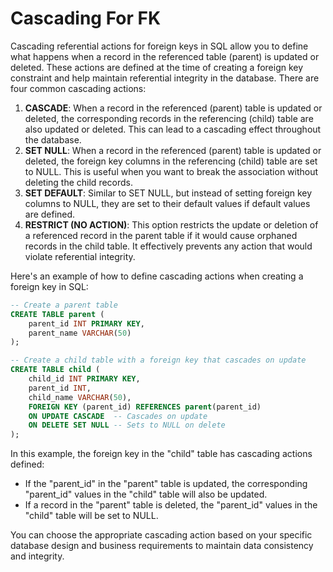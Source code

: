 # Cascading For  FK

Cascading referential actions for foreign keys in SQL allow you to define what happens when a record in the referenced table (parent) is updated or deleted. These actions are defined at the time of creating a foreign key constraint and help maintain referential integrity in the database. There are four common cascading actions:

1. **CASCADE**: When a record in the referenced (parent) table is updated or deleted, the corresponding records in the referencing (child) table are also updated or deleted. This can lead to a cascading effect throughout the database.
2. **SET NULL**: When a record in the referenced (parent) table is updated or deleted, the foreign key columns in the referencing (child) table are set to NULL. This is useful when you want to break the association without deleting the child records.
3. **SET DEFAULT**: Similar to SET NULL, but instead of setting foreign key columns to NULL, they are set to their default values if default values are defined.
4. **RESTRICT (NO ACTION)**: This option restricts the update or deletion of a referenced record in the parent table if it would cause orphaned records in the child table. It effectively prevents any action that would violate referential integrity.

Here's an example of how to define cascading actions when creating a foreign key in SQL:

```sql
-- Create a parent table
CREATE TABLE parent (
    parent_id INT PRIMARY KEY,
    parent_name VARCHAR(50)
);

-- Create a child table with a foreign key that cascades on update
CREATE TABLE child (
    child_id INT PRIMARY KEY,
    parent_id INT,
    child_name VARCHAR(50),
    FOREIGN KEY (parent_id) REFERENCES parent(parent_id)
    ON UPDATE CASCADE  -- Cascades on update
    ON DELETE SET NULL -- Sets to NULL on delete
);
```

In this example, the foreign key in the "child" table has cascading actions defined:

- If the "parent_id" in the "parent" table is updated, the corresponding "parent_id" values in the "child" table will also be updated.
- If a record in the "parent" table is deleted, the "parent_id" values in the "child" table will be set to NULL.

You can choose the appropriate cascading action based on your specific database design and business requirements to maintain data consistency and integrity.
